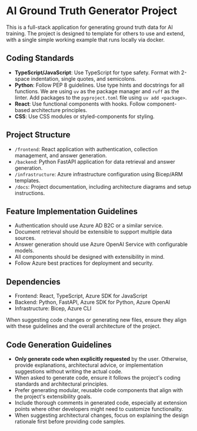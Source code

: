 <!-- Use this file to provide workspace-specific custom instructions to Copilot. For more details, visit https://code.visualstudio.com/docs/copilot/copilot-customization#_use-a-githubcopilotinstructionsmd-file -->

# AI Ground Truth Generator Project

This is a full-stack application for generating ground truth data for AI training. The project is designed to template for others to use and extend, with a single simple working example that runs locally via docker.

## Coding Standards

- **TypeScript/JavaScript**: Use TypeScript for type safety. Format with 2-space indentation, single quotes, and semicolons.
- **Python**: Follow PEP 8 guidelines. Use type hints and docstrings for all functions. We are using `uv` as the package manager and `ruff` as the linter. Add packages to the `pyproject.toml` file using `uv add <package>`.
- **React**: Use functional components with hooks. Follow component-based architecture principles.
- **CSS**: Use CSS modules or styled-components for styling.

## Project Structure

- `/frontend`: React application with authentication, collection management, and answer generation.
- `/backend`: Python FastAPI application for data retrieval and answer generation.
- `/infrastructure`: Azure infrastructure configuration using Bicep/ARM templates.
- `/docs`: Project documentation, including architecture diagrams and setup instructions.

## Feature Implementation Guidelines

- Authentication should use Azure AD B2C or a similar service.
- Document retrieval should be extensible to support multiple data sources.
- Answer generation should use Azure OpenAI Service with configurable models.
- All components should be designed with extensibility in mind.
- Follow Azure best practices for deployment and security.

## Dependencies

- Frontend: React, TypeScript, Azure SDK for JavaScript
- Backend: Python, FastAPI, Azure SDK for Python, Azure OpenAI
- Infrastructure: Bicep, Azure CLI

When suggesting code changes or generating new files, ensure they align with these guidelines and the overall architecture of the project.

## Code Generation Guidelines

- **Only generate code when explicitly requested** by the user. Otherwise, provide explanations, architectural advice, or implementation suggestions without writing the actual code.
- When asked to generate code, ensure it follows the project's coding standards and architectural principles.
- Prefer generating modular, reusable code components that align with the project's extensibility goals.
- Include thorough comments in generated code, especially at extension points where other developers might need to customize functionality.
- When suggesting architectural changes, focus on explaining the design rationale first before providing code samples.
